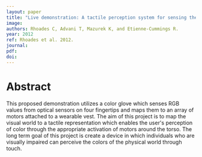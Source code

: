 ```yaml
---
layout: paper
title: "Live demonstration: A tactile perception system for sensing the visual world"
image:
authors: Rhoades C, Advani T, Mazurek K, and Etienne-Cummings R.
year: 2012
ref: Rhoades et al. 2012.
journal:
pdf:
doi:
---
```


# Abstract
This proposed demonstration utilizes a color glove which senses RGB values from optical sensors on four fingertips and maps them to an array of motors attached to a wearable vest. The aim of this project is to map the visual world to a tactile representation which enables the user's perception of color through the appropriate activation of motors around the torso. The long term goal of this project is create a device in which individuals who are visually impaired can perceive the colors of the physical world through touch.
